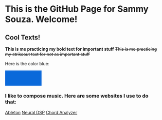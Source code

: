 # This is the GitHub Page for Sammy Souza. Welcome! 

## Cool Texts!
**This is me practicing my bold text for important stuff**
~~This is me practicing my strikeout text for not as important stuff~~

<p>Here is the color blue:</p>


<div style="width:120px; height:50px; background-color: rgb(9, 105, 218);"></div>


### I like to compose music. Here are some websites I use to do that: 
[Ableton](https://www.ableton.com/en/)
[Neural DSP](https://neuraldsp.com/?srsltid=AfmBOorRecdzRyG14WlR_FvvQUHNO__QgcM_Gbd9afRfiOYcjb5e9nrV)
[Chord Analyzer](https://www.oolimo.com/en/guitar-chords/analyze)



